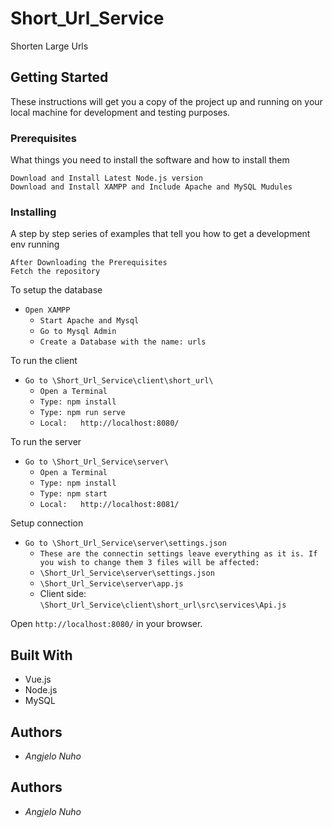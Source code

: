 # Short_Url_Service
 Shorten Large Urls

## Getting Started
These instructions will get you a copy of the project up and running on your local machine for development and testing purposes.

### Prerequisites
What things you need to install the software and how to install them

`Download and Install Latest Node.js version`  
`Download and Install XAMPP and Include Apache and MySQL Mudules`

### Installing
A step by step series of examples that tell you how to get a development env running

`After Downloading the Prerequisites`  
`Fetch the repository`   

To setup the database
* `Open XAMPP`
  * `Start Apache and Mysql`
  * `Go to Mysql Admin`
  * `Create a Database with the name: urls`  
    
To run the client
* `Go to \Short_Url_Service\client\short_url\`
  * `Open a Terminal`
  * `Type: npm install`
  * `Type: npm run serve`
  * `Local:   http://localhost:8080/`

To run the server
* `Go to \Short_Url_Service\server\`
  * `Open a Terminal`
  * `Type: npm install`
  * `Type: npm start` 
  * `Local:   http://localhost:8081/`
  
Setup connection
* `Go to \Short_Url_Service\server\settings.json`
  * `These are the connectin settings leave everything as it is. If you wish to change them 3 files will be affected:`
  * `\Short_Url_Service\server\settings.json`
  * `\Short_Url_Service\server\app.js`
  * Client side: `\Short_Url_Service\client\short_url\src\services\Api.js`

Open `http://localhost:8080/` in your browser.

## Built With

* Vue.js
* Node.js
* MySQL

## Authors
* *Angjelo Nuho*


## Authors
* *Angjelo Nuho*
